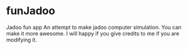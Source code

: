 # funJadoo
Jadoo fun app
An attempt to make jadoo computer simulation.
You can make it more awesome.
I will happy if you give credits to me if you are modifying it.
